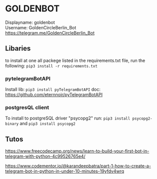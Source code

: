 # GOLDENBOT

Displayname: goldenbot <br/>
Username: GoldenCircleBerlin_Bot <br/>
https://telegram.me/GoldenCircleBerlin_Bot <br/>

## Libaries

to install at one all packege listed in the requirements.txt file, run the following: ```pip3 install -r requirements.txt```

### pytelegramBotAPI
Install lib: `pip3 install pyTelegramBotAPI`
doc: https://github.com/eternnoir/pyTelegramBotAPI

### postgresQL client
To install to postgreSQL driver "psycopg2" run: `pip3 install psycopg2-binary` and `pip3 install psycopg2`


## Tutos 
https://www.freecodecamp.org/news/learn-to-build-your-first-bot-in-telegram-with-python-4c99526765e4/

https://www.codementor.io/@karandeepbatra/part-1-how-to-create-a-telegram-bot-in-python-in-under-10-minutes-19yfdv4wrq
